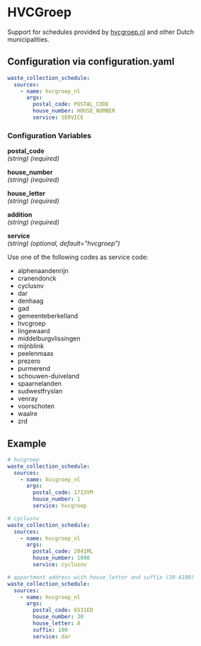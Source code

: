 # HVCGroep

Support for schedules provided by [hvcgroep.nl](https://www.hvcgroep.nl/) and other Dutch municipalities.

## Configuration via configuration.yaml

```yaml
waste_collection_schedule:
  sources:
    - name: hvcgroep_nl
      args:
        postal_code: POSTAL_CODE
        house_number: HOUSE_NUMBER
        service: SERVICE
```

### Configuration Variables

**postal_code**  
*(string) (required)*

**house_number**  
*(string) (required)*

**house_letter**  
*(string) (required)*

**addition**  
*(string) (required)*

**service**  
*(string) (optional, default="hvcgroep")*

Use one of the following codes as service code:

- alphenaandenrijn
- cranendonck
- cyclusnv
- dar
- denhaag
- gad
- gemeenteberkelland
- hvcgroep
- lingewaard
- middelburgvlissingen
- mijnblink
- peelenmaas
- prezero
- purmerend
- schouwen-duiveland
- spaarnelanden
- sudwestfryslan
- venray
- voorschoten
- waalre
- zrd

## Example

```yaml
# hvcgroep
waste_collection_schedule:
  sources:
    - name: hvcgroep_nl
      args:
        postal_code: 1713VM
        house_number: 1
        service: hvcgroep
```

```yaml
# cyclusnv
waste_collection_schedule:
  sources:
    - name: hvcgroep_nl
      args:
        postal_code: 2841ML
        house_number: 1090
        service: cyclusnv
```

```yaml
# appartment address with house_letter and suffix (30 A100)
waste_collection_schedule:
  sources:
    - name: hvcgroep_nl
      args:
        postal_code: 6531ED
        house_number: 30
        house_letter: A
        suffix: 100
        service: dar
```
